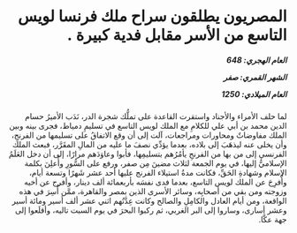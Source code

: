 <h1 dir="rtl">المصريون يطلقون سراح ملك فرنسا لويس التاسع من الأسر مقابل فدية كبيرة .</h1>

<h5 dir="rtl">العام الهجري:  648

الشهر القمري: صفر

العام الميلادي: 1250</h5>

<p dir="rtl">لما حلف الأمراء والأجناد واستقرت القاعدة على تملُّك شجرة الدر، نَدَب الأميرُ حسام الدين محمد بن أبي علي للكلامِ مع الملك لويس التاسع في تسليمِ دمياط، فجرى بينه وبين الملك مفاوضاتٌ ومحاورات ومراجعات، آلت إلى أن وقع الاتفاقُ على تسليمها من الفرنجِ، وأن يخلى عنه ليذهَبَ إلى بلاده، بعدما يؤدِّي نصفَ ما عليه من المالِ المقَرَّر، فبعث الملك الفرنسي إلى من بها من الفرنجِ يأمُرُهم بتسليمِها، فأبوا وعاوَدَهم مرارًا، إلى أن دخل العَلَمُ الإسلاميُّ إليها، في يوم الجمعة لثلاث مضينَ مِن صفر، ورفع على السُّورِ وأُعلِنَ بكلمة الإسلام وشهادةِ الحَقِّ، فكانت مدةُ استيلاء الفرنج عليها أحد عشر شَهرًا وتسعة أيام، وأُفرِجَ عن الملك لويس التاسع، بعدما فدى نفسَه بأربعمائة ألف دينار، وأفرج عن أخيه وزوجته ومن بقي من أصحابِه، وسائر الأسرى الذين بمصر والقاهرة، ممَّن أُسِرَ في هذه الواقعة، ومن أيام العادل والكامِلِ والصالح وكانت عِدَّتُهم اثني عشر ألف أسير ومائة أسير وعشر أسارى، وساروا إلى البر الغربي، ثم ركبوا البحرَ في يوم السبت تاليه، وأقلَعوا إلى جهة عكَّا.</p></br>
